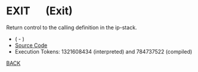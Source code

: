 # EXIT &emsp; (Exit)
Return control to the calling definition in the ip-stack.
* ( - )
* [Source Code](../words/core/Exit.cs)
* Execution Tokens: 1321608434 (interpreted) and 784737522 (compiled)


[BACK](builtins.md#Exit)
